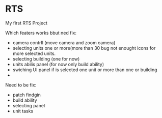 # RTS
My first RTS Project

Which featers works bbut ned fix:

- camera contrll (move camera and zoom camera)
- selecting units one or more(more than 30 bug not enought icons for more selected units.
- selecting building (one for now)
- units abilis panel (for now only build ability)
- swiching UI panel if is selected one unit or more than one or building
- 


Need to be fix:
- patch findgin 
- build ability
- selecting panel
- unit tasks 
